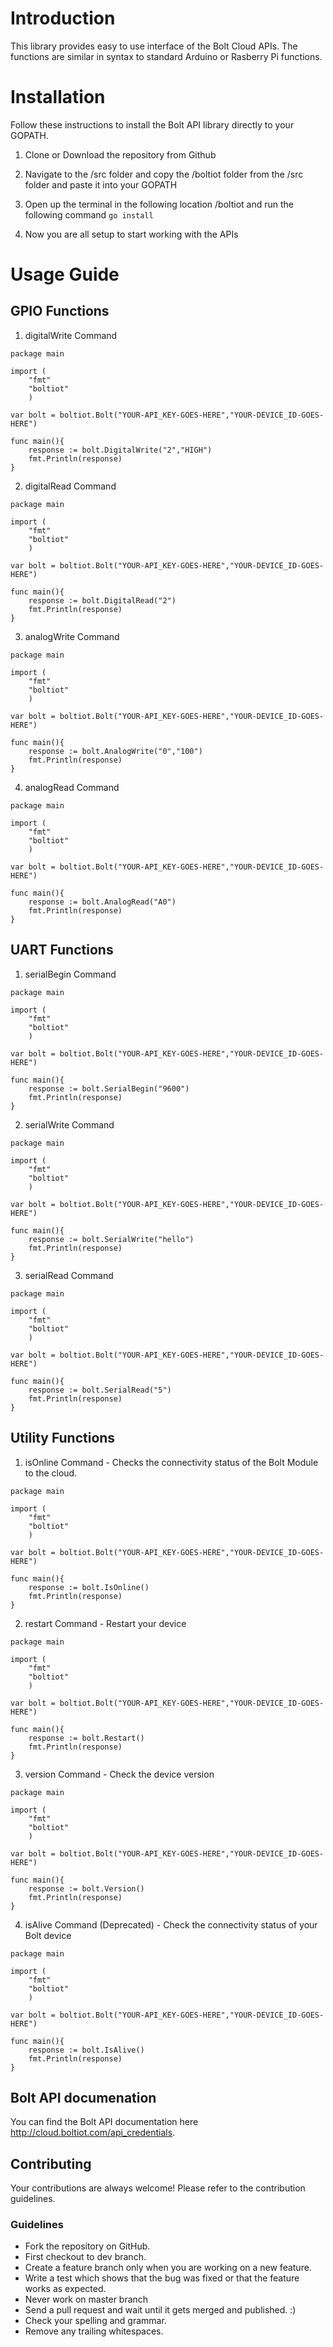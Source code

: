 # Introduction

This library provides easy to use interface of the Bolt Cloud APIs. The functions are similar in syntax to standard Arduino or Rasberry Pi functions.

# Installation

Follow these instructions to install the Bolt API library directly to your GOPATH.

1. Clone or Download the repository from Github

2. Navigate to the /src folder and copy the /boltiot folder from the /src folder and paste it into your GOPATH

3. Open up the terminal in the following location <YOUR GOPATH>/boltiot and run the following command `go install`

4. Now you are all setup to start working with the APIs

# Usage Guide

## GPIO Functions

1. digitalWrite Command
```
package main

import (
	"fmt"
	"boltiot"
	)

var bolt = boltiot.Bolt("YOUR-API_KEY-GOES-HERE","YOUR-DEVICE_ID-GOES-HERE")

func main(){
	response := bolt.DigitalWrite("2","HIGH")
	fmt.Println(response)
}
```
2. digitalRead Command
```
package main

import (
	"fmt"
	"boltiot"
	)

var bolt = boltiot.Bolt("YOUR-API_KEY-GOES-HERE","YOUR-DEVICE_ID-GOES-HERE")

func main(){
	response := bolt.DigitalRead("2")
	fmt.Println(response)
}
```

3. analogWrite Command
```
package main

import (
	"fmt"
	"boltiot"
	)

var bolt = boltiot.Bolt("YOUR-API_KEY-GOES-HERE","YOUR-DEVICE_ID-GOES-HERE")

func main(){
	response := bolt.AnalogWrite("0","100")
	fmt.Println(response)
}
```

4. analogRead Command
```
package main

import (
	"fmt"
	"boltiot"
	)

var bolt = boltiot.Bolt("YOUR-API_KEY-GOES-HERE","YOUR-DEVICE_ID-GOES-HERE")

func main(){
	response := bolt.AnalogRead("A0")
	fmt.Println(response)
}
```

## UART Functions

1. serialBegin Command
```
package main

import (
	"fmt"
	"boltiot"
	)

var bolt = boltiot.Bolt("YOUR-API_KEY-GOES-HERE","YOUR-DEVICE_ID-GOES-HERE")

func main(){
	response := bolt.SerialBegin("9600")
	fmt.Println(response)
}
```

2. serialWrite Command

```
package main

import (
	"fmt"
	"boltiot"
	)

var bolt = boltiot.Bolt("YOUR-API_KEY-GOES-HERE","YOUR-DEVICE_ID-GOES-HERE")

func main(){
	response := bolt.SerialWrite("hello")
	fmt.Println(response)
}
```

3. serialRead Command

```
package main

import (
	"fmt"
	"boltiot"
	)

var bolt = boltiot.Bolt("YOUR-API_KEY-GOES-HERE","YOUR-DEVICE_ID-GOES-HERE")

func main(){
	response := bolt.SerialRead("5")
	fmt.Println(response)
}
```

## Utility Functions

1. isOnline Command - Checks the connectivity status of the Bolt Module to the cloud.

```
package main

import (
	"fmt"
	"boltiot"
	)

var bolt = boltiot.Bolt("YOUR-API_KEY-GOES-HERE","YOUR-DEVICE_ID-GOES-HERE")

func main(){
	response := bolt.IsOnline()
	fmt.Println(response)
}
```

2. restart Command - Restart your device
```
package main

import (
	"fmt"
	"boltiot"
	)

var bolt = boltiot.Bolt("YOUR-API_KEY-GOES-HERE","YOUR-DEVICE_ID-GOES-HERE")

func main(){
	response := bolt.Restart()
	fmt.Println(response)
}
```
3. version Command - Check the device version
```
package main

import (
	"fmt"
	"boltiot"
	)

var bolt = boltiot.Bolt("YOUR-API_KEY-GOES-HERE","YOUR-DEVICE_ID-GOES-HERE")

func main(){
	response := bolt.Version()
	fmt.Println(response)
}
```

4. isAlive Command (Deprecated) - Check the connectivity status of your Bolt device

```
package main

import (
	"fmt"
	"boltiot"
	)

var bolt = boltiot.Bolt("YOUR-API_KEY-GOES-HERE","YOUR-DEVICE_ID-GOES-HERE")

func main(){
	response := bolt.IsAlive()
	fmt.Println(response)
}
```

## Bolt API documenation

You can find the Bolt API documentation here http://cloud.boltiot.com/api_credentials.

## Contributing

Your contributions are always welcome! Please refer to the contribution guidelines. 

### Guidelines
* Fork the repository on GitHub.
* First checkout to dev branch.
* Create a feature branch only when you are working on a new feature. 
* Write a test which shows that the bug was fixed or that the feature works as expected.
* Never work on master branch
* Send a pull request and wait until it gets merged and published. :)
* Check your spelling and grammar.
* Remove any trailing whitespaces.
